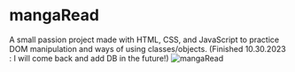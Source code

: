 # mangaRead
A small passion project made with HTML, CSS, and JavaScript to practice DOM manipulation and ways of using classes/objects.
(Finished 10.30.2023 : I will come back and add DB in the future!)
![mangaRead](https://github.com/thaph03/mangaRead/assets/107070673/35809d77-edc0-4c52-8ad0-5ae899f1086e)


